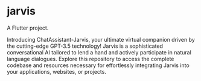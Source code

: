 # jarvis

A Flutter project.

Introducing ChatAssistant-Jarvis, your ultimate virtual companion driven by the cutting-edge GPT-3.5 technology! Jarvis is a sophisticated conversational AI tailored to lend a hand and actively participate in natural language dialogues. Explore this repository to access the complete codebase and resources necessary for effortlessly integrating Jarvis into your applications, websites, or projects.
